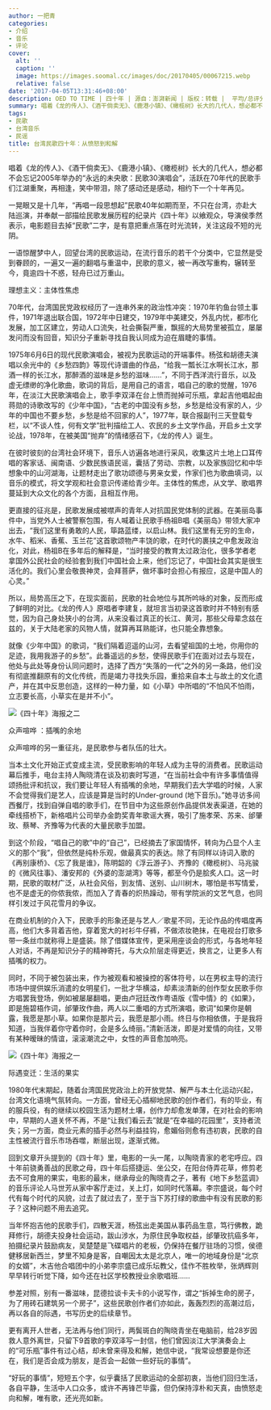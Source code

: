 ```yaml
---
author: 一把青
categories:
- 介绍
- 音乐
- 评论
cover:
  alt: ''
  caption: ''
  image: https://images.soomal.cc/images/doc/20170405/00067215.webp
  relative: false
date: '2017-04-05T13:31:46+08:00'
description: OED TO TIME | 四十年 | 源自：澎湃新闻 | 版权：转载 |  平均/总评分：09.50/19
summary: 唱着《龙的传人》、《酒干倘卖无》、《鹿港小镇》、《橄榄树》长大的几代人，想必都不会忘记2005年举办的“永远的未央歌：民歌30演唱会”，活跃在70年代的民歌手们江湖重聚，再相逢，笑中带泪，除了感动还是感动，相约下一个十年再见……
tags:
- 民歌
- 台湾音乐
- 民谣
title: 台湾民歌四十年：从愤怒到和解
---
```


唱着《龙的传人》、《酒干倘卖无》、《鹿港小镇》、《橄榄树》长大的几代人，想必都不会忘记2005年举办的“永远的未央歌：民歌30演唱会”，活跃在70年代的民歌手们江湖重聚，再相逢，笑中带泪，除了感动还是感动，相约下一个十年再见。

一晃眼又是十几年，“再唱一段思想起”民歌40年如期而至，不只在台湾，亦赴大陆巡演，并奉献一部描绘民歌发展历程的纪录片《四十年》以飨观众，导演侯季然表示，电影题目去掉“民歌”二字，是有意把重点落在时光流转，关注这段不短的光阴。

一语惊醒梦中人，回望台湾的民歌运动，在流行音乐的若干个分类中，它显然是受到眷顾的，一遍又一遍的翻唱与重温中，民歌的意义，被一再改写重构，辗转至今，竟逾四十不惑，轻舟已过万重山。

理想主义：主体性焦虑

70年代，台湾国民党政权经历了一连串外来的政治性冲突：1970年钓鱼台领土事件，1971年退出联合国，1972年中日建交，1979年中美建交，外乱内忧，都市化发展，加工区建立，劳动人口流失，社会撕裂严重，飘摇的大局势里被孤立，屡屡发问而没有回音，知识分子重新寻找自我认同成为迫在眉睫的事情。

1975年6月6日的现代民歌演唱会，被视为民歌运动的开端事件。杨弦和胡德夫演唱以余光中的《乡愁四韵》等现代诗谱曲的作品，“给我一瓢长江水啊长江水，那酒一样的长江水，那醉酒的滋味是乡愁的滋味……”，不同于西洋流行音乐，以及虚无缥缈的净化歌曲，歌词的背后，是用自己的语言，唱自己的歌的觉醒，1976年，在淡江大民歌演唱会上，歌手李双泽在台上愤而抛掉可乐瓶，拿起吉他唱起由蒋勋的诗歌改写的《少年中国》，“古老的中国没有乡愁，乡愁是给没有家的人，少年的中国也不要乡愁，乡愁是给不回家的人”，1977年，联合报副刊三天登载专栏，以“不谈人性，何有文学”批判描绘工人、农民的乡土文学作品，开启乡土文学论战，1978年，在被美国“抛弃”的情绪感召下，《龙的传人》诞生。

在彼时彼刻的台湾社会环境下，音乐人访遍各地进行采风，收集这片土地上口耳传唱的客家话、闽南语、少数民族语民谣，囊括了劳动、宗教，以及家族回忆和中华想象中的山河湖海，让题材走出了歌功颂德与男亲女爱，作家们也为歌曲填词，以音乐的模式，将文学观和社会意识传递给青少年。主体性的焦虑，从文学、歌唱界蔓延到大众文化的各个方面，且相互作用。

更直接的征兆是，民歌发展成被噤声的青年人对抗国民党体制的武器。在美丽岛事件中，当党外人士被警察包围，有人喊着让民歌手杨祖B唱《美丽岛》带领大家冲出去，“我们这里有勇敢的人民，筚路蓝缕，以启山林。我们这里有无穷的生命，水牛、稻米、香蕉、玉兰花”这首歌颂物产丰饶的歌，在时代的裹挟之中愈发政治化，对此，杨祖B在多年后的解释是，“当时接受的教育太过政治化，很多学者老拿国外公民社会的经验套到我们中国社会上来，他们忘记了，中国社会其实是很生活化的。我们心里会敬畏神灵，会拜菩萨，做坏事时会担心有报应，这是中国人的心灵。”

所以，局势高压之下，在现实面前，民歌的社会地位与其所吟咏的对象，反而形成了鲜明的对比。《龙的传人》原唱者李建复，就坦言当初录这首歌时并不特别有感觉，因为自己身处狭小的台湾，从来没看过真正的长江、黄河，那些父母辈念兹在兹的，关于大陆老家的风物人情，就算再耳熟能详，也只能全靠想象。

就像《少年中国》的歌词，“我们隔着迢遥的山河，去看望祖国的土地，你用你的足迹，我用我游子的乡愁”。此番遥远的乡愁，使得民歌手们在面对过去与现在，他处与此处等身份认同问题时，选择了西方“失落的一代”之外的另一条路，他们没有彻底推翻原有的文化传统，而是竭力寻找失乐园，重拾来自本土与故土的文化遗产，并在其中反思创造，这样的一种力量，如《小草》中所唱的“不怕风不怕雨，立志要长高，小草实在是并不小”。

![《四十年》海报之二](https://images.soomal.cc/images/doc/20170405/00067214.webp)





众声喧哗 ：插嘴的余地

众声喧哗的另一重征兆，是民歌参与者队伍的壮大。

当本土文化开始正式变成主流，受民歌影响的年轻人成为主导的消费者。民歌运动幕后推手，电台主持人陶晓清在谈及初衷时写道，“在当前社会中有许多事情值得颂扬批评和抗议，我们要让年轻人有插嘴的余地，早期我们去大学唱的时候，人家不会觉得我们是艺人，应该是算是当时的Under-ground (地下音乐)。”她寻访多间西餐厅，找到自弹自唱的歌手们，在节目中为这些原创作品提供发表渠道，在她的牵线搭桥下，新格唱片公司举办金韵奖青年歌谣大赛，吸引了施孝荣、苏来、邰肇玫、蔡琴、齐豫等为代表的大量民歌手加盟。

到这个阶段，“唱自己的歌”中的“自己”，已经摘去了家国情怀，转向为凸显个人主义的那个“我”，但依然是纯朴乐观，做最真实的表达。除了有同样以诗词入歌的《再别康桥》、《忘了我是谁》，陈明韶的《浮云游子》、齐豫的《橄榄树》、马兆骏的《微风往事》、潘安邦的《外婆的澎湖湾》等等，都至今仍是脍炙人口。这一时期，民歌的取材广泛，从社会风俗，到友情、送别、山川树木，哪怕是书写情爱，也不是虚无的你侬我侬，而加入了青春的炽热躁动，带有学院派的文艺气息，也同样引发过于风花雪月的争议。

在商业机制的介入下，民歌手的形象还是与艺人／歌星不同，无论作品的传唱度再高，他们大多背着吉他，穿着宽大的衬衫牛仔裤，不做浓妆艳抹，在电视台打歌多带一条丝巾就称得上是盛装。除了借媒体宣传，更采用座谈会的形式，与各地年轻人对话，不再是知识分子的精神寄托，与大众阶层走得更近，换言之，让更多人有插嘴的权力。

同时，不同于被包装出来，作为被观看和被操控的客体符号，以在男权主导的流行市场中提供娱乐消遣的女明星们，一批才华横溢，却素淡清新的创作型女民歌手你方唱罢我登场，例如被屡屡翻唱，更由卢冠廷改作粤语版《雪中情》的《如果》，即是施碧梧作词，邰肇玫作曲，两人以二重唱的方式所演唱，歌词“如果你是朝露，我愿是那小草。如果你是那片云，我愿是那小雨。终日与你相依偎，于是我将知道，当我伴着你守着你时，会是多么绮丽。”清新活泼，即是对爱情的向往，又带有某种暧昧的情谊，滚滚潮流之中，女性的声音愈加响亮。

![《四十年》海报之一](https://images.soomal.cc/images/doc/20170405/00067213.webp)





际遇变迁：生活的果实

1980年代末期起，随着台湾国民党政治上的开放党禁、解严与本土化运动兴起，台湾文化语境气氛转向。一方面，曾经无心插柳地民歌的创作者们，有的毕业，有的服兵役，有的继续以校园生活为题材土壤，创作力却愈发单薄，在对社会的影响中，早期的人道关怀不再，不是“让我们看云去”就是“在幸福的花园里”，支持者流失；另一方面，商业元素的插手必然与利益挂钩，愈媚俗则愈有违初衷，民歌的自主性被流行音乐市场吞噬，断层出现，遂渐式微。

回到文章开头提到的《四十年》里，电影的一头一尾，以陶晓青家的老宅呼应。四十年前骁勇善战的民歌之母，四十年后搭捷运、坐公交，在阳台侍弄花草，修剪老去不可食用的果实，电影的最末，继承母业的陶晓青之子，著有《地下乡愁蓝调》的音乐评论人马世芳从家中客厅走过，关上灯，如同时代落幕。李宗盛说，每个时代有每个时代的风貌，过去了就过去了，至于当下苏打绿的歌曲中有没有民歌的影子？这种问题不用去追究。

当年怀抱吉他的民歌手们，四散天涯，杨弦出走美国从事药品生意，笃行佛教，跪拜修行，胡德夫投身社会运动，跋山涉水，为原住民争取权益，邰肇玫抗癌多年，拍摄纪录片鼓励病友，吴楚楚是飞碟唱片的老板，仍保持在餐厅驻场的习惯，侯德健移居新西兰，梦里不知身是客，自嘲因太太是北京人，唯一的地域身份是“北京的女婿”，木吉他合唱团中的小弟李宗盛已成乐坛教父，佳作不胜枚举，张炳辉则早早转行听觉下降，如今还在社区学校教授业余歌唱班……

参差对照，别有一番滋味，昆德拉谈卡夫卡的小说写作，谓之“拆掉生命的房子，为了用砖石建筑另一个房子”，这些民歌创作者们亦如此，轰轰烈烈的高潮过后，再以各自的际遇，书写历史的后续章节。

更有离开人世者，无法再与他们同行，两鬓斑白的陶晓青坐在电脑前，给28岁因救人意外离世，只留下9首歌的李双泽写一封信，他们曾因淡江大学演奏会上的“可乐瓶”事件有过心结，却未曾来得及和解，她信中说，“我常设想要是你还在，我们是否会成为朋友，是否会一起做一些好玩的事情”。

“好玩的事情”，短短五个字，似乎囊括了民歌运动的全部初衷，当他们回归生活，各自平静，生活中人口众多，或许不再锋芒毕露，但仍保持淳朴和天真，由愤怒走向和解，唯有歌，还光亮如新。